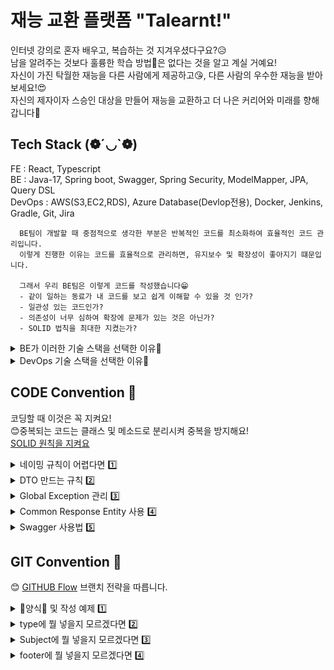 # 재능 교환 플랫폼 "Talearnt!"
인터넷 강의로 혼자 배우고, 복습하는 것 지겨우셨다구요?😥  
남을 알려주는 것보다 훌륭한 학습 방법🧐은 없다는 것을 알고 계실 거예요!  
자신이 가진 탁월한 재능을 다른 사람에게 제공하고😘, 다른 사람의 우수한 재능을 받아보세요!😍  
자신의 제자이자 스승인 대상을 만들어 재능을 교환하고 더 나은 커리어와 미래를 향해 갑니다🧲  

## Tech Stack (❁´◡`❁)
FE : React, Typescript  
BE : Java-17, Spring boot, Swagger, Spring Security, ModelMapper, JPA, Query DSL  
DevOps : AWS(S3,EC2,RDS), Azure Database(Devlop전용), Docker, Jenkins, Gradle, Git, Jira  

```text
  BE팀이 개발할 때 중점적으로 생각한 부분은 반복적인 코드를 최소화하여 효율적인 코드 관리입니다.
  이렇게 진행한 이유는 코드를 효율적으로 관리하면, 유지보수 및 확장성이 좋아지기 떄문입니다.
    
  그래서 우리 BE팀은 이렇게 코드를 작성했습니다😁
  - 같이 일하는 동료가 내 코드를 보고 쉽게 이해할 수 있을 것 인가?
  - 일관성 있는 코드인가?
  - 의존성이 너무 심하여 확장에 문제가 있는 것은 아닌가?
  - SOLID 법칙을 최대한 지켰는가?
```

<details>
 <summary>BE가 이러한 기술 스택을 선택한 이유📣 </summary>

  - **JAVA-17**
    - 다른 버전에 비해 오랫동안 지원함 (~2029년)
    - 빠른 발전으로 인해 다음 기술에 대한 호환성이 높을 것으로 추정
  - **Spring boot**
    - 프로젝트 생성이 편리하고, 쉽게 의존성을 추가할 수 있음
    - 다들 Spring boot 씀
  - **Swagger**
    - REST API를 우리의 코드에 맞춰 자동으로 생성하기에 코드 변경이 일어나도 빠르게 반영이 일어남
    - 프론트 엔드와 소통하는 것에 있어서 Notion보다 편리하게 관리 가능함
  - **Spring Security**
    - JWT 인증
    - 보안 관련한 기능을 비교적 쉽게 적용할 수 있음
  - **ModelMapper**
    - DTO Builder 패턴 사용
    - DTO <-> Entity 변환 과정 반복 코드 감소
  - **JPA**
    - 반복적인 CRUD 쿼리를 제거할 수 있음
    - 유지 보수에 좋음
  - **QueryDSL**
    - JPA로 해결이 어렵거나 불가능한 경우 혹은 코드가 너무 지저분할 정도로 분기가 많을 경우 사용
    - Java로 만들어 컴파일 단계에서 확인 가능
</details>

<details>
 <summary>DevOps 기술 스택을 선택한 이유📣 </summary>

  - **AWS (S3, EC2, RDS)**
    - 같은 클라우드 환경으로 비용 관리 편리
    - AWS 관련한 많은 자료
    - 서비스 안정성
    - S3
      - 정적인 파일 전용 ex) 이미지 파일, 문서, FE Project등
    - EC2
      - BE Project 업로드
    - RDS
      - 실제 운영 데이터 베이스
  
  - **Azure Database (개발 전용)**
    - 같은 DB 공유 시 개발 속도 향상
      - 더미 데이터
      - 테이블 구조 변경
      - 같은 환경 DB에서 개발

  - **Docker**
    - 개발 환경 및 배포 환경 일관성
    - 빠르게 배포 가능

  - **Jenkins**
    - CI/CD 파이프라인 자동화
    - 코드 -> 배포 까지 일관성 유지

  - **Gradle**
    - 빠른 빌드 속도
    - 쉽게 의존성 추가 및 관리 편리

  - **Git(Github)**
    - 버전 관리 편리 (이력 추적)
    - 코드 리뷰 가능
    - Jenkins 배포 파이프라인 연결 가능

  - **Jira**
    - 프로젝트 추적 관리 편리 
    - Github Commit Message로 Jira에서 코드 이슈 관리 가능
</details>



## CODE Convention 📄
코딩할 때 이것은 꼭 지켜요!  
😊중복되는 코드는 클래스 및 메소드로 분리시켜 중복을 방지해요!  
[SOLID 원칙을 지켜요](https://www.nextree.co.kr/p6960/)

<details>
  <summary>네이밍 규칙이 어렵다면 1️⃣</summary>
  
  - **Interface**
    - 명사형 또는 ~able/~ible로 끝나는 형용사형으로 이름을 지어요
    - 대문자 시작 - Pascal Case
    - 하나의 클래스만 구현할 예정이라면 인터페이스를 생성하지 않아요
    - 구현할 여러 클래스의 책임을 따져서 만들어요
  
  - **Class**
    - 명사만 가능해요
    - 대문자 시작 - Pascal Case
    - DTO일 경우 불변성을 지키기 위해 Builder 패턴을 사용해요
    - Entity는 상태 변화를 최소화하고, 필요할 경우 Lombok 등의 도구로 Getter, Setter를 자동 생성하도록 해요
    - 상속보단 합성으로 만들어요
    - 클래스가 책임이 많아지지 않도록 SRP(Single Responsibility Principle - SOLID 원칙 중 하나)를 적용해요
    - 상수 목록을 만들 경우 Enum Class로 만들어요

  - **Method**
    - 동사로 시작하고, 명확한 동작을 표현해요. ex) `addUser()`, `changeUserName()`
    - Boolean 값을 반환하는 메소드는 `is`, `has`로 시작해요
    - Camel Case
    - 하나의 메소드에는 하나의 기능만 하도록 만들어요
    - 메소드의 길이가 길어질 경우, 적절히 분리하여 재사용성을 높이고 가독성을 유지해요

  - **Variable**
    - 명사로 만들어요
    - Camel Case
    - `java.time` 패키지의 `LocalDate`, `LocalDateTime`을 사용해요
    - 상수를 정의할 때는 모두 대문자로 작성하고, 단어 간에는 언더스코어(_)로 구분해요. ex) `MAX_VALUE`, `DEFAULT_TIMEOUT`
</details>

<details>
    <summary>DTO 만드는 규칙 2️⃣</summary>

    DTO는 데이터 불변성을 지키기 위해 Builder 패턴을 적용합니다.
    @Setter는 사용하지 않습니다.

    1. Request, Response DTO 구분을 짓습니다.
    ex) examReqDTO,examResDTO
    
    2. 두 개의 DTO 멤버 변수가 같다면 DTO로 이름을 짓습니다
    ex) examDTO
    
    요청은 필요하지만 응답은 필요가 없거나, 요청은 없지만 응답만 필요할 경우
    1번 네이밍 규칙을 지킵니다.
    ex 1) examReqDTO 만 생성
    ex 2) examResDTO 만 생성

    Entity <-> DTO 변환 과정은 ModelMapper를 사용합니다.
    변환 과정은 Service레이어에서 진행합니다.

    이렇게 관리하면 아래와 같은 효과를 기대할 수 있습니다.
    - 직관적인 이름으로 사용법을 쉽게 파악할 수 있습니다.
    - 데이터 불변성으로 인해 데이터 신뢰성이 올라갑니다.
    - 반복적인 코드를 ModelMapper로 줄일 수 있습니다.
    - 유지 보수를 좀 더 쉽게 할 수 있게 됩니다.
</details>

<details>
    <summary>Global Exception 관리 3️⃣</summary>
    
    Exception이 발생하면 개별적으로 코드를 관리하는 것보다 공통되고 일관적으로 관리할 필요성을 느꼈습니다.
    또한 일관적인 에러 메세지 및 에러 코드를 발생할 필요가 있어보입니다.
    그래서 우리는 아래와 같은 방법으로 Exception을 관리합니다.
    
    - enums.ErrorCode Enum Class에 에러 코드 및 메세지 정의
    - GlobalExceptionHandler에 CustomException 추가
    - exception.Custom Exception Class 정의
    - CommonResponseEntity를 사용하여 일관된 데이터 프레임 전송

    이렇게 관리하면 아래와 같은 효과를 기대할 수 있습니다.
    - FE와 에러 코드 공유로 ErrorCode에 대한 질문을 방지할 수 있습니다.
    - 코드 재사용성이 증가합니다.
    - 일관된 에러코드 및 메세지 전송 가능합니다.
</details>
<details>
    <summary>Common Response Entity 사용 4️⃣</summary>

    FE와 원활한 API 문서를 공유하기 위해 Common Response Entity를 사용하기로 했습니다.
    성공 시에는 CommonResponse.ok(T Data) 메소드 호출로 성공적인 Data 전송을 완료합니다.
    실패 시에는 CommonResponse.error(ErrorCode.에러상수값)으로 에러 코드와 메세지를 전송합니다.
    실패 시 주로 GlobalExceptionHandler에서 사용합니다.    

    이렇게 하면 아래와 같은 효과를 기대할 수 있습니다.
    - Exception 발생 시에도 일관된 프레임을 받을 수 있습니다.
    - 데이터 전송 성공, 실패 여부를 명확히 알 수 있습니다.
    - Error-Code, Error-Message로 인해 고객 응대에 대한 질을 높일 수 있습니다.
</details>



<details>
    <summary>Swagger 사용법 5️⃣</summary>

    Class 위에 @Tag 어노테이션을 사용합니다.
    Tag 어노테이션 안에 들어갈 내용은 아래와 같습니다.
- **Tag** 
  - name = "Controller 이름을 적어주세요. 단, Controller는 붙이지 않습니다." 
    - ex) ExamController -> Exam
  - description = "어떤 Controller인지 간단하게 설명해줍니다." 
    - ex) "예제 페이지 관련"

    
    Method 위에 @Operation 어노테이션을 사용합니다.
    Operation 어노테이션 안에 들어갈 내용은 아래와 같습니다.
- **Operation**
  - summary = "해당 메소드에 대한 요약입니다."
    - ex 1) 예제 추가
    - ex 2) 예제 수정
  - description = "예제를 상세히 설명해주는 공간입니다."
    - ex 1) 예제를 추가, 요청 데이터는 JWT 토큰을 사용하기에 없습니다.
    - ex 2) 예제를 수정, 예제에 대한 번호를 요청합니다.
  - responses = {성공 했을 시 보여줄 @ApiResponse를 추가합니다}
    - ex) @ApiResponse(responseCode = "200", description = "성공적으로 예제를 추가했습니다.")

개선 전 - ErrorCode 및 ErrorMessage가 String으로 마치 값이  것처럼 보인다.
![Success 예시 적용 전](./documents/imgs/swagger-success-exam-before.png)    
개선 후 - null 형태란 것을 명시적으로 알려주어 FE팀이 어떻게 받을 지 알 수 있다.
![Success 예시 적용 전](./documents/imgs/swagger-success-exam-after.png)

    에러 코드는 ErrorCode 부분과 ErrorMessage 부분에 무엇이 들어가는지 명시적으로 알려줘야 합니다.
    단순 데이터 타입과 Status Code 만으로 명확하게 어떤 오류가 났는지 확인 할 수 없기 때문입니다.
    그러나 스키마를 통해서 예제를 각 에러마다 예제를 만들어 보여주는 것은 너무나도 많은 공간을 차지해 오히려 개발에 불편함을 얻었습니다.
    그래서 우리는 동적으로 ErrorCode에 있는 상수값들을 만들고 참조하여 예제를 만들어 보여줬습니다.
    사용 방법은 아래와 같습니다.
- **Error-ApiResponse**
  - enums.ErrorCode 에 에러 정의
  - @ApiResponse(responseCode = "404", ref = "USER_NOT_FOUND")


    아래는 완성된 코드의 모습입니다.
    ps) Service Layer와 Repository는 예제에서 구현하지 않았습니다.
```java
// 모든 것이 적용된 모습
@PostMapping("/exam")
@Operation(summary = "예제 수정 요약",
        description = "예제를 수정하는 내용입니다",
        responses = {
                @ApiResponse(responseCode = "200", description = "성공적으로 예제의 정보를 바꿨습니다."),
                @ApiResponse(responseCode = "404", ref = "USER_NOT_FOUND"),
                @ApiResponse(responseCode = "400", ref = "DUPLICATE_USER")
        })
public ResponseEntity<CommonResponse<ExamResDTO>> updateExam(@RequestBody ExamReqDTO dto) {
    Exam exam = mapper.map(dto, Exam.class);
    exam.setNickname("예제 닉네임4");
    ExamResDTO resDto = mapper.map(exam, ExamResDTO.class);
    return CommonResponse.success(resDto);
}
```
    위와 같은 방법은 아래와 같은 효과를 기대할 수 있습니다.
    - 직관적인 API 명세서를 만들어 FE 분들이 이해하기 쉬워집니다.
    - @Schema를 사용하지 않았기 때문에, 많은 Error에도 Swagger 어노테이션이 차지하는 비율이 줄었습니다.
    - 정확한 에러 예시를 통해 어떤 오류가 발생할 수 있는지 알 수 있어 FE팀이 예외처리하기 쉬워집니다.
    
    아래의 사진으로 개선된 모습을 확인할 수 있습니다
개선 전 - 데이터가 넘어 오는 것처럼 보여서 에러 때에도 FE가 데이터를 받으려 준비할 수 있다.
![Error 예시 적용 전](./documents/imgs/swagger-error-exam-before.png)
개선 후 - 데이터가 넘어오는 것이 없음을 명확히 하고, 에러 코드 및 메세지로 분기 및 유저에게 보여줄 수 있게 되었다.
![Error 예시 적용 후](./documents/imgs/swagger-error-exam-after.png)
</details>




## GIT Convention 📃
😊 [GITHUB Flow](https://inpa.tistory.com/entry/GIT-%E2%9A%A1%EF%B8%8F-github-flow-git-flow-%F0%9F%93%88-%EB%B8%8C%EB%9E%9C%EC%B9%98-%EC%A0%84%EB%9E%B5) 브랜치 전략을 따릅니다.   

<details>
  <summary>📑양식📑 및 작성 예제 1️⃣</summary>
  양식)  
  type : Subject  
    
  body :  
    
  footer :  #이슈번호  
    
  예제)  
  feat : Add 데이터 전송을 위한 Login DTO   
     
  Json 형태로 편하게 받기 위한 DTO Class 추가  
     
  Fixes : #21  
  Related to : #17, #23
  
</details>
<details>
  <summary>type에 뭘 넣을지 모르겠다면 2️⃣</summary>
  
  - **feat** : 새로운 기능 추가
  - **fix** : 버그 수정
  - **docs** : 문서 수정
  - **style** : 코드 포맷팅, 세미콜론 누락, 코드 변경이 없는 경우
  - **refactor** : 코드 리펙토링
  - **test** : 테스트 코드, 리펙토링 테스트 코드 추가
  - **chore** : 빌드 업무 수정, 패키지 매니저 수정

</details>
<details>
  <summary>Subject에 뭘 넣을지 모르겠다면 3️⃣</summary>

  - **Add** : 추가
  - **Remove** : 삭제
  - **Simplify** : 단순화
  - **Update** : 보완
  - **Implement** : 구현
  - **Prevent** : 방지
  - **Move** : 이동
  - **Rename** : 이름 변경

</details>
<details>
  <summary>footer에 뭘 넣을지 모르겠다면 4️⃣</summary>

  - **Fixes**: 이슈 수정 중 (아직 해결되지 않은 경우)
  - **Resolves**: 이슈를 해결했을 때 사용
  - **Ref**: 참고할 이슈가 있을 때 사용
  - **Related to**: 해당 커밋에 관련된 이슈 번호 (아직 해결되지 않은 경우)

</details>



